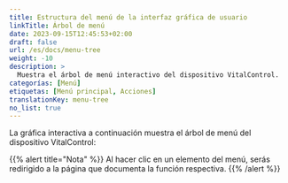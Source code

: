 ```yaml
---
title: Estructura del menú de la interfaz gráfica de usuario
linkTitle: Árbol de menú
date: 2023-09-15T12:45:53+02:00
draft: false
url: /es/docs/menu-tree
weight: -10
description: >
  Muestra el árbol de menú interactivo del dispositivo VitalControl.
categorías: [Menú]
etiquetas: [Menú principal, Acciones]
translationKey: menu-tree
no_list: true
---
```


La gráfica interactiva a continuación muestra el árbol de menú del dispositivo VitalControl:

{{% alert title="Nota" %}}
Al hacer clic en un elemento del menú, serás redirigido a la página que documenta la función respectiva.
{{% /alert %}}

<object data="menu-tree.svg" type="image/svg+xml" width="1100" >
</object>
